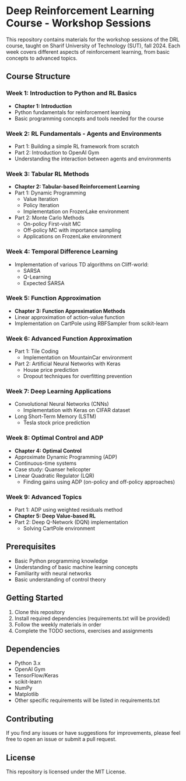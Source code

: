 # Deep Reinforcement Learning Course - Workshop Sessions

This repository contains materials for the workshop sessions of the DRL course, taught on Sharif University of Technology (SUT), fall 2024.
Each week covers different aspects of reinforcement learning, from basic concepts to advanced topics.

## Course Structure

### Week 1: **Introduction to Python and RL Basics**
- **Chapter 1: Introduction**
- Python fundamentals for reinforcement learning
- Basic programming concepts and tools needed for the course

### Week 2: **RL Fundamentals - Agents and Environments**
- Part 1: Building a simple RL framework from scratch
- Part 2: Introduction to OpenAI Gym
- Understanding the interaction between agents and environments

### Week 3: Tabular RL Methods
- **Chapter 2: Tabular-based Reinforcement Learning**
- Part 1: Dynamic Programming
  - Value Iteration
  - Policy Iteration
  - Implementation on FrozenLake environment
- Part 2: Monte Carlo Methods
  - On-policy First-visit MC
  - Off-policy MC with importance sampling
  - Applications on FrozenLake environment

### Week 4: **Temporal Difference Learning**
- Implementation of various TD algorithms on Cliff-world:
  - SARSA
  - Q-Learning
  - Expected SARSA

### Week 5: **Function Approximation**
- **Chapter 3: Function Approximation Methods**
- Linear approximation of action-value function
- Implementation on CartPole using RBFSampler from scikit-learn

### Week 6: **Advanced Function Approximation**
- Part 1: Tile Coding
  - Implementation on MountainCar environment
- Part 2: Artificial Neural Networks with Keras
  - House price prediction
  - Dropout techniques for overfitting prevention

### Week 7: **Deep Learning Applications**
- Convolutional Neural Networks (CNNs)
  - Implementation with Keras on CIFAR dataset
- Long Short-Term Memory (LSTM)
  - Tesla stock price prediction

### Week 8: **Optimal Control and ADP**
- **Chapter 4: Optimal Control**
- Approximate Dynamic Programming (ADP)
- Continuous-time systems
- Case study: Quanser helicopter
- Linear Quadratic Regulator (LQR)
  - Finding gains using ADP (on-policy and off-policy approaches)

### Week 9: **Advanced Topics**
- Part 1: ADP using weighted residuals method
- **Chapter 5: Deep Value-based RL**
- Part 2: Deep Q-Network (DQN) implementation
  - Solving CartPole environment




## Prerequisites
- Basic Python programming knowledge
- Understanding of basic machine learning concepts
- Familiarity with neural networks
- Basic understanding of control theory

## Getting Started
1. Clone this repository
2. Install required dependencies (requirements.txt will be provided)
3. Follow the weekly materials in order
4. Complete the TODO sections, exercises and assignments

## Dependencies
- Python 3.x
- OpenAI Gym
- TensorFlow/Keras
- scikit-learn
- NumPy
- Matplotlib
- Other specific requirements will be listed in requirements.txt

## Contributing
If you find any issues or have suggestions for improvements, please feel free to open an issue or submit a pull request.

## License
This repository is licensed under the MIT License.

